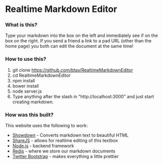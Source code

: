 # Realtime Markdown Editor

### What is this?

Type your markdown into the box on the left and immediately see if on the box on the right. If you send a friend a link to a pad URL (other than the home page) you both can edit the document at the same time!

### How to use this?

1. git clone https://github.com/btav/RealtimeMarkdownEditor
2. cd RealtimeMarkdownEditor
3. npm install
4. bower install
5. node server.js
6. Type anything after the slash in "http://localhost:3000" and just start creating markdown. 

### How was this built?

This website uses the following to work:

 - [Showdown](https://github.com/showdownjs/showdown) - Converts markdown text to beautiful HTML
 - [ShareJS](http://sharejs.org/) - allows for realtime editing of this textbox
 - [Node.js](https://nodejs.org/) - backend framework 
 - [Redis](http://redis.io/) - where we store our markdown documents
 - [Twitter Bootstrap](http://getbootstrap.com/) - makes everything a little prettier
        
